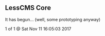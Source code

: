 LessCMS Core
------------

It has begun... (well, some prototyping anyway)

1 of 1 @ Sat Nov 11 16:05:03 2017
